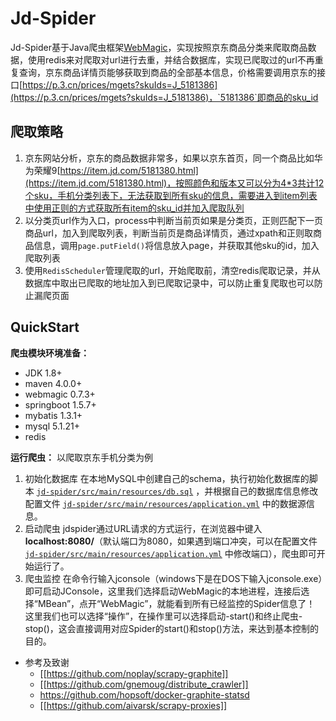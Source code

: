 # Jd-Spider
Jd-Spider基于Java爬虫框架[WebMagic](https://github.com/code4craft/webmagic)，实现按照京东商品分类来爬取商品数据，使用redis来对爬取对url进行去重，并结合数据库，实现已爬取过的url不再重复查询，京东商品详情页能够获取到商品的全部基本信息，价格需要调用京东的接口[https://p.3.cn/prices/mgets?skuIds=J_5181386](https://p.3.cn/prices/mgets?skuIds=J_5181386)，`5181386`即商品的sku_id

## 爬取策略
1. 京东网站分析，京东的商品数据非常多，如果以京东首页，同一个商品比如华为荣耀9[https://item.jd.com/5181380.html](https://item.jd.com/5181380.html)，按照颜色和版本又可以分为4*3共计12个sku，手机分类列表下，无法获取到所有sku的信息，需要进入到item列表中使用正则的方式获取所有item的sku_id并加入爬取队列
2. 以分类页url作为入口，process中判断当前页如果是分类页，正则匹配下一页商品url，加入到爬取列表，判断当前页是商品详情页，通过xpath和正则取商品信息，调用`page.putField()`将信息放入page，并获取其他sku的id，加入爬取列表
3. 使用`RedisScheduler`管理爬取的url，开始爬取前，清空redis爬取记录，并从数据库中取出已爬取的地址加入到已爬取记录中，可以防止重复爬取也可以防止漏爬页面

## QuickStart

**爬虫模块环境准备：**
+ JDK 1.8+
+ maven 4.0.0+
+ webmagic 0.7.3+
+ springboot 1.5.7+
+ mybatis 1.3.1+
+ mysql 5.1.21+
+ redis 

**运行爬虫：**
以爬取京东手机分类为例
1. 初始化数据库
在本地MySQL中创建自己的schema，执行初始化数据库的脚本 [`jd-spider/src/main/resources/db.sql`](/db.sql) ，并根据自己的数据库信息修改配置文件 [`jd-spider/src/main/resources/application.yml`](https://github.com/CaydenPrivate/MagicToe/blob/master/hupu-spider/src/main/resources/application.yml) 中的数据源信息。
2. 启动爬虫
jdspider通过URL请求的方式运行，在浏览器中键入 **localhost:8080/**（默认端口为8080，如果遇到端口冲突，可以在配置文件 [`jd-spider/src/main/resources/application.yml`](https://github.com/application.yml) 中修改端口），爬虫即可开始运行了。
3. 爬虫监控
在命令行输入jconsole（windows下是在DOS下输入jconsole.exe）即可启动JConsole，这里我们选择启动WebMagic的本地进程，连接后选择“MBean”，点开“WebMagic”，就能看到所有已经监控的Spider信息了！
这里我们也可以选择“操作”，在操作里可以选择启动-start()和终止爬虫-stop()，这会直接调用对应Spider的start()和stop()方法，来达到基本控制的目的。 


* 参考及致谢
  + [[https://github.com/noplay/scrapy-graphite]]
  + [[https://github.com/gnemoug/distribute_crawler]]
  + https://github.com/hopsoft/docker-graphite-statsd
  + [[https://github.com/aivarsk/scrapy-proxies]]
